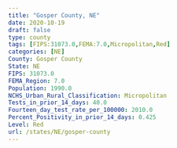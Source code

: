 ```yaml
---
title: "Gosper County, NE"
date: 2020-10-19
draft: false
type: county
tags: [FIPS:31073.0,FEMA:7.0,Micropolitan,Red]
categories: [NE]
County: Gosper County
State: NE
FIPS: 31073.0
FEMA_Region: 7.0
Population: 1990.0
NCHS_Urban_Rural_Classification: Micropolitan
Tests_in_prior_14_days: 40.0
Fourteen_day_test_rate_per_100000: 2010.0
Percent_Positivity_in_prior_14_days: 0.425
Level: Red
url: /states/NE/gosper-county
---
```



